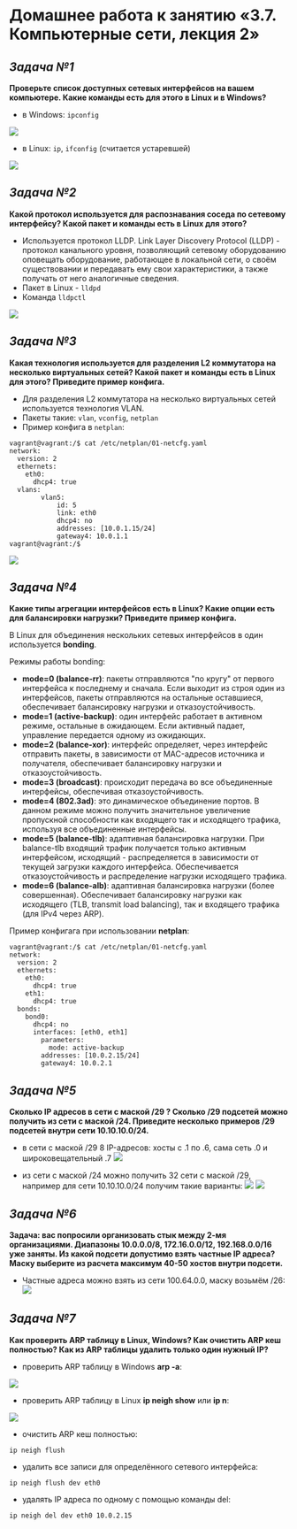 # **Домашнее работа к занятию «3.7. Компьютерные сети, лекция 2»**
## _Задача №1_
**Проверьте список доступных сетевых интерфейсов на вашем компьютере. Какие команды есть для этого в Linux и в Windows?**

- в Windows: `ipconfig`

![](image/ipconfig.png)
- в Linux: `ip`, `ifconfig` (считается устаревшей)

![](image/ip_a.png)

## _Задача №2_
**Какой протокол используется для распознавания соседа по сетевому интерфейсу? Какой пакет и команды есть в Linux для этого?**

- Используется протокол LLDP. Link Layer Discovery Protocol (LLDP) - протокол канального уровня, позволяющий сетевому оборудованию оповещать оборудование, работающее в локальной сети, о своём существовании и передавать ему свои характеристики, а также получать от него аналогичные сведения.
- Пакет в Linux - `lldpd`
- Команда `lldpctl`

![](image/lldpctl.png)


## _Задача №3_
**Какая технология используется для разделения L2 коммутатора на несколько виртуальных сетей? Какой пакет и команды есть в Linux для этого? Приведите пример конфига.**

- Для разделения L2 коммутатора на несколько виртуальных сетей используется технология VLAN.
- Пакеты такие: `vlan`, `vconfig`, `netplan`
- Пример конфига в `netplan`:
```
vagrant@vagrant:/$ cat /etc/netplan/01-netcfg.yaml
network:
  version: 2
  ethernets:
    eth0:
      dhcp4: true
  vlans:
        vlan5:
            id: 5
            link: eth0
            dhcp4: no
            addresses: [10.0.1.15/24]
            gateway4: 10.0.1.1
vagrant@vagrant:/$
```
![](image/vlan.png)

## _Задача №4_
**Какие типы агрегации интерфейсов есть в Linux? Какие опции есть для балансировки нагрузки? Приведите пример конфига.**

В Linux для объединения нескольких сетевых интерфейсов в один используется **bonding**.

Режимы работы bonding:
- **mode=0 (balance-rr)**: пакеты отправляются "по кругу" от первого интерфейса к последнему и сначала. Если выходит из строя один из интерфейсов, пакеты отправляются на остальные оставшиеся, обеспечивает балансировку нагрузки и отказоустойчивость.
- **mode=1 (active-backup)**: один интерфейс работает в активном режиме, остальные в ожидающем. Если активный падает, управление передается одному из ожидающих.
- **mode=2 (balance-xor)**: интерфейс определяет, через интерфейс отправить пакеты, в зависимости от MAC-адресов источника и получателя, обеспечивает балансировку нагрузки и отказоустойчивость.
- **mode=3 (broadcast)**: происходит передача во все объединенные интерфейсы, обеспечивая отказоустойчивость.
- **mode=4 (802.3ad)**: это динамическое объединение портов. В данном режиме можно получить значительное увеличение пропускной способности как входящего так и исходящего трафика, используя все объединенные интерфейсы.
- **mode=5 (balance-tlb)**: адаптивная балансировка нагрузки. При balance-tlb входящий трафик получается только активным интерфейсом, исходящий - распределяется в зависимости от текущей загрузки каждого интерфейса. Обеспечивается отказоустойчивость и распределение нагрузки исходящего трафика.
- **mode=6 (balance-alb)**: адаптивная балансировка нагрузки (более совершенная). Обеспечивает балансировку нагрузки как исходящего (TLB, transmit load balancing), так и входящего трафика (для IPv4 через ARP). 

Пример конфигага при использовании **netplan**:
```
vagrant@vagrant:/$ cat /etc/netplan/01-netcfg.yaml
network:
  version: 2
  ethernets:
    eth0:
      dhcp4: true
    eth1:
      dhcp4: true  
  bonds:
    bond0:
      dhcp4: no
      interfaces: [eth0, eth1]
        parameters:
          mode: active-backup
        addresses: [10.0.2.15/24]
        gateway4: 10.0.2.1
```

## _Задача №5_
**Сколько IP адресов в сети с маской /29 ? Сколько /29 подсетей можно получить из сети с маской /24. Приведите несколько примеров /29 подсетей внутри сети 10.10.10.0/24.**

- в сети с маской /29 8 IP-адресов: хосты с .1 по .6, сама сеть .0 и широковещательный .7
![](image/5_1.png)

- из сети с маской /24 можно получить 32 сети с маской /29, например для сети 10.10.10.0/24 получим такие варианты:
![](image/5_2-1.png)
![](image/5_2-2.png)

## _Задача №6_
**Задача: вас попросили организовать стык между 2-мя организациями. Диапазоны 10.0.0.0/8, 172.16.0.0/12, 192.168.0.0/16 уже заняты. Из какой подсети допустимо взять частные IP адреса? Маску выберите из расчета максимум 40-50 хостов внутри подсети.**

- Частные адреса можно взять из сети 100.64.0.0, маску возьмём /26:
![](image/6_1.png)

## _Задача №7_
**Как проверить ARP таблицу в Linux, Windows? Как очистить ARP кеш полностью? Как из ARP таблицы удалить только один нужный IP?**

- проверить ARP таблицу в Windows **arp -a**:

![](image/7_1.png)

- проверить ARP таблицу в Linux **ip neigh show** или **ip n**:

![](image/7_2.png)

- очистить ARP кеш полностью:
```
ip neigh flush
```
- удалить все записи для определённого сетевого интерфейса:
```
ip neigh flush dev eth0
```
- удалять IP адреса по одному с помощью команды del:
```
ip neigh del dev eth0 10.0.2.15
```




